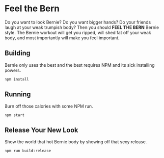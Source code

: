 # Feel the Bern
Do you want to look Bernie? Do you want bigger hands? Do your friends laugh at your weak trumpish body? Then you should **FEEL THE BERN** Bernie style. The Bernie workout will get you ripped, will shed fat off your weak body, and most importantly will make you feel important.

## Building
Bernie only uses the best and the best requires NPM and its sick installing powers.

```
npm install
```

## Running
Burn off those calories with some NPM run.

```
npm start
```

## Release Your New Look
Show the world that hot Bernie body by showing off that sexy release.

```
npm run build:release 
```